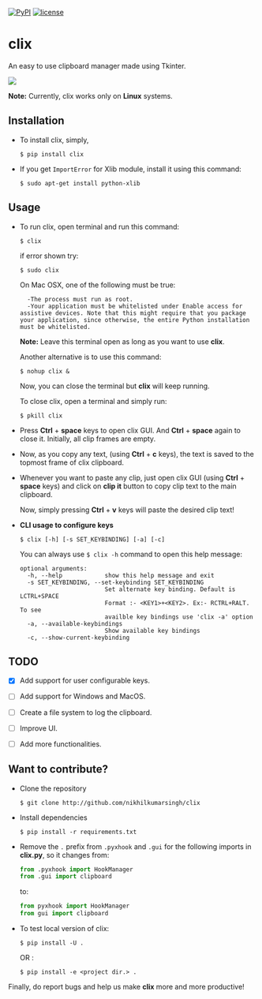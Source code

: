 [![PyPI](https://img.shields.io/badge/PyPi-v1.0.8-f39f37.svg)](https://pypi.python.org/pypi/clix)
[![license](https://img.shields.io/github/license/mashape/apistatus.svg?maxAge=2592000)](https://github.com/nikhilkumarsingh/clix/blob/master/LICENSE.txt)

# clix

An easy to use clipboard manager made using Tkinter.

![](https://media.giphy.com/media/l0IymVaUaR5xGRQHK/giphy.gif)

**Note:** Currently, clix works only on **Linux** systems.

## Installation

- To install clix, simply,

    ```
    $ pip install clix
    ```

- If you get `ImportError` for Xlib module, install it using this command:
    ```
    $ sudo apt-get install python-xlib
    ```

## Usage

- To run clix, open terminal and run this command:

    ```
    $ clix
    ```
    if error shown try:
    ```
    $ sudo clix
    ```
    On Mac OSX, one of the following must be true:

        -The process must run as root.
        -Your application must be whitelisted under Enable access for assistive devices. Note that this might require that you package your application, since otherwise, the entire Python installation must be whitelisted.

  **Note:** Leave this terminal open as long as you want to use **clix**.
  
  Another alternative is to use this command:

  ```
  $ nohup clix &
  ```
  
  Now, you can close the terminal but **clix** will keep running.
  
  To close clix, open a terminal and simply run:

  ```
  $ pkill clix
  ```

- Press **Ctrl** + **space** keys to open clix GUI.
  And **Ctrl** + **space** again to close it.
  Initially, all clip frames are empty.

- Now, as you copy any text, (using **Ctrl** + **c** keys), the text is saved to 
  the topmost frame of clix clipboard.

- Whenever you want to paste any clip, just open clix GUI (using **Ctrl** + 
  **space** keys) and click on **clip it** button to copy clip text to the main clipboard.

  Now, simply pressing **Ctrl** + **v** keys will paste the desired clip text!

- **CLI usage to configure keys**
    ```
    $ clix [-h] [-s SET_KEYBINDING] [-a] [-c]
    ```

    You can always use `$ clix -h` command to open this help message:
    
    ```
    optional arguments:
      -h, --help            show this help message and exit
      -s SET_KEYBINDING, --set-keybinding SET_KEYBINDING
                            Set alternate key binding. Default is LCTRL+SPACE
                            Format :- <KEY1>+<KEY2>. Ex:- RCTRL+RALT. To see
                            availble key bindings use 'clix -a' option
      -a, --available-keybindings
                            Show available key bindings
      -c, --show-current-keybinding
    ```

## TODO

- [X] Add support for user configurable keys.

- [ ] Add support for Windows and MacOS.

- [ ] Create a file system to log the clipboard.

- [ ] Improve UI.

- [ ] Add more functionalities.


## Want to contribute?

- Clone the repository

    ```
    $ git clone http://github.com/nikhilkumarsingh/clix
    ```

- Install dependencies
    
    ```
    $ pip install -r requirements.txt
    ```

- Remove the `.` prefix from `.pyxhook` and `.gui` for the following 
  imports in **clix.py**, so it changes from:
    ```python
    from .pyxhook import HookManager
    from .gui import clipboard
    ```
    to:
    ```python
    from pyxhook import HookManager
    from gui import clipboard
    ```

- To test local version of clix:
    ```
    $ pip install -U .
    ```
    OR :
    ```
    $ pip install -e <project dir.> .
    ```

Finally, do report bugs and help us make **clix** more and more productive!

